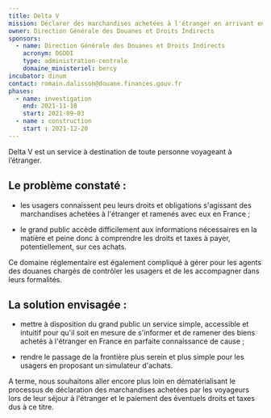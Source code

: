 ```yaml
---
title: Delta V
mission: Déclarer des marchandises achetées à l'étranger en arrivant en France
owner: Direction Générale des Douanes et Droits Indirects
sponsors:
  - name: Direction Générale des Douanes et Droits Indirects
    acronym: DGDDI
    type: administration-centrale
    domaine_ministeriel: bercy
incubator: dinum
contact: romain.dalisson@douane.finances.gouv.fr
phases:
  - name: investigation
    end: 2021-11-18
    start: 2021-09-03
  - name : construction
    start : 2021-12-20
---
```


Delta V est un service à destination de toute personne voyageant à l’étranger.

## Le problème constaté :

- les usagers connaissent peu leurs droits et obligations s'agissant des marchandises achetées à l'étranger et ramenés avec eux en France ;

- le grand public accède difficilement aux informations nécessaires en la matière et peine donc à comprendre les droits et taxes à payer, potentiellement, sur ces achats.

Ce domaine réglementaire est également compliqué à gérer pour les agents des douanes chargés de contrôler les usagers et de les accompagner dans leurs formalités.


## La solution envisagée :

- mettre à disposition du grand public un service simple, accessible et intuitif pour qu'il soit en mesure de s'informer et de ramener des biens achetés à l'étranger en France en parfaite connaissance de cause ;

- rendre le passage de la frontière plus serein et plus simple pour les usagers en proposant un simulateur d'achats.

A terme, nous souhaitons aller encore plus loin en dématérialisant le processus de déclaration des marchandises achetées par les voyageurs lors de leur séjour à l'étranger et le paiement des éventuels droits et taxes dus à ce titre.
